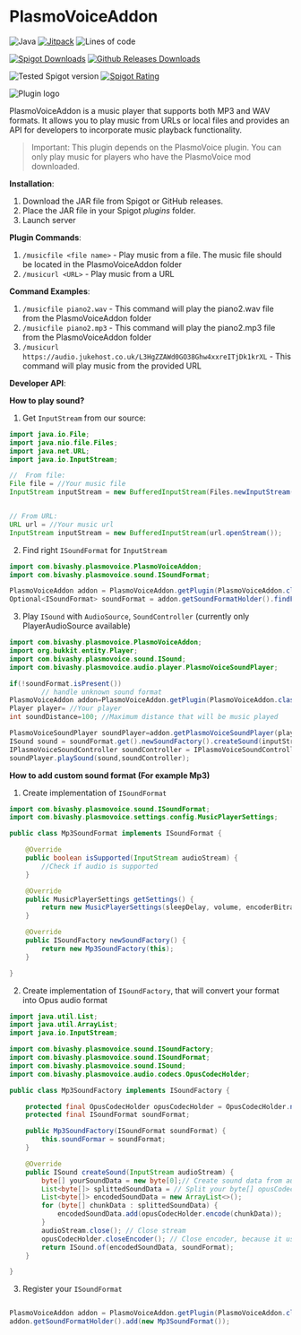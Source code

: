 # PlasmoVoiceAddon

![Java](https://img.shields.io/badge/Java-8%2B-brightgreen)
[![Jitpack](https://jitpack.io/v/U61vashka/PlasmoVoiceAddon.svg)](https://jitpack.io/#U61vashka/PlasmoVoiceAddon) 
![Lines of code](https://img.shields.io/tokei/lines/github/U61vashka/PlasmoVoiceAddon?label=Lines%20of%20code) 

[![Spigot Downloads](https://img.shields.io/spiget/downloads/99253?label=[Spigot]%20Downloads)](https://www.spigotmc.org/resources/plasmovoiceaddon.99253/)
[![Github Releases Downloads](https://img.shields.io/github/downloads/U61vashka/PlasmoVoiceAddon/total?label=[Github]%20Releases%20downloads)](https://github.com/U61vashka/PlasmoVoiceAddon/releases)

![Tested Spigot version](https://img.shields.io/badge/Tested%20on-Spigot%201.16.4-informational)
[![Spigot Rating](https://img.shields.io/spiget/rating/99253?label=[Spigot]%20Rating)](https://www.spigotmc.org/resources/plasmovoiceaddon.99253/) 


![Plugin logo](https://user-images.githubusercontent.com/85439143/150570814-1e3f3e00-7ec7-4972-a888-cfbb32b8ea6f.png)


PlasmoVoiceAddon is a music player that supports both MP3 and WAV formats. It allows you to play music from URLs or local files and provides an API for developers to incorporate music playback functionality.

> Important: This plugin depends on the PlasmoVoice plugin. You can only play music for players who have the PlasmoVoice mod downloaded.

**Installation**:
1. Download the JAR file from Spigot or GitHub releases.
2. Place the JAR file in your Spigot _plugins_ folder.
3. Launch server

**Plugin Commands**:
1. `/musicfile <file name>` - Play music from a file. The music file should be located in the PlasmoVoiceAddon folder
2. `/musicurl <URL>` - Play music from a URL

**Command Examples**:
1. `/musicfile piano2.wav` - This command will play the piano2.wav file from the PlasmoVoiceAddon folder
2. `/musicfile piano2.mp3` - This command will play the piano2.mp3 file from the PlasmoVoiceAddon folder
3. `/musicurl https://audio.jukehost.co.uk/L3HgZZAWd0GO38Ghw4xxreITjDk1krXL` - This command will play music from the provided URL

**Developer API**:
  
**How to play sound?**
1. Get `InputStream` from our source:
```java    
import java.io.File;
import java.nio.file.Files;
import java.net.URL;
import java.io.InputStream;

//  From file:
File file = //Your music file
InputStream inputStream = new BufferedInputStream(Files.newInputStream(file.toPath()));


// From URL:
URL url = //Your music url
InputStream inputStream = new BufferedInputStream(url.openStream());
```
2. Find right `ISoundFormat` for `InputStream`

```java
import com.bivashy.plasmovoice.PlasmoVoiceAddon;
import com.bivashy.plasmovoice.sound.ISoundFormat;

PlasmoVoiceAddon addon = PlasmoVoiceAddon.getPlugin(PlasmoVoiceAddon.class);
Optional<ISoundFormat> soundFormat = addon.getSoundFormatHolder().findFirstByPredicate(sound->sound.isSupported(bufferedInputStream));
```
3. Play `ISound` with `AudioSource`, `SoundController` (currently only PlayerAudioSource available)

```java
import com.bivashy.plasmovoice.PlasmoVoiceAddon;
import org.bukkit.entity.Player;
import com.bivashy.plasmovoice.sound.ISound;
import com.bivashy.plasmovoice.audio.player.PlasmoVoiceSoundPlayer;

if(!soundFormat.isPresent())
        // handle unknown sound format
PlasmoVoiceAddon addon=PlasmoVoiceAddon.getPlugin(PlasmoVoiceAddon.class);
Player player= //Your player
int soundDistance=100; //Maximum distance that will be music played

PlasmoVoiceSoundPlayer soundPlayer=addon.getPlasmoVoiceSoundPlayer(player.getUniqueId());
ISound sound = soundFormat.get().newSoundFactory().createSound(inputStream); // This line will automatically close InputStream, after you cannot use stream!
IPlasmoVoiceSoundController soundController = IPlasmoVoiceSoundController.of(soundFormat.get(),soundDistance));
soundPlayer.playSound(sound,soundController);
```
**How to add custom sound format (For example Mp3)**
1. Create implementation of `ISoundFormat`

```java            
import com.bivashy.plasmovoice.sound.ISoundFormat;
import com.bivashy.plasmovoice.settings.config.MusicPlayerSettings;

public class Mp3SoundFormat implements ISoundFormat {

    @Override
    public boolean isSupported(InputStream audioStream) {
        //Check if audio is supported
    }

    @Override
    public MusicPlayerSettings getSettings() {
        return new MusicPlayerSettings(sleepDelay, volume, encoderBitrate, soundDistance, shouldUseCaching);
    }

    @Override
    public ISoundFactory newSoundFactory() {
        return new Mp3SoundFactory(this);
    }

}
```
2. Create implementation of `ISoundFactory`, that will convert your format into Opus audio format

```java
import java.util.List;
import java.util.ArrayList;
import java.io.InputStream;

import com.bivashy.plasmovoice.sound.ISoundFactory;
import com.bivashy.plasmovoice.sound.ISoundFormat;
import com.bivashy.plasmovoice.sound.ISound;
import com.bivashy.plasmovoice.audio.codecs.OpusCodecHolder;

public class Mp3SoundFactory implements ISoundFactory {

    protected final OpusCodecHolder opusCodecHolder = OpusCodecHolder.newCodecHolder();
    protected final ISoundFormat soundFormat;

    public Mp3SoundFactory(ISoundFormat soundFormat) {
        this.soundFormar = soundFormat;
    }

    @Override
    public ISound createSound(InputStream audioStream) {
        byte[] yourSoundData = new byte[0];// Create sound data from audioStream, for example with library
        List<byte[]> splittedSoundData = // Split your byte[] opusCodecHolder.getFrameSize()
        List<byte[]> encodedSoundData = new ArrayList<>();
        for (byte[] chunkData : splittedSoundData) {
            encodedSoundData.add(opusCodecHolder.encode(chunkData));
        }
        audioStream.close(); // Close stream
        opusCodecHolder.closeEncoder(); // Close encoder, because it uses native library
        return ISound.of(encodedSoundData, soundFormat);
    }

}   
```    
3. Register your `ISoundFormat`

```java   

PlasmoVoiceAddon addon = PlasmoVoiceAddon.getPlugin(PlasmoVoiceAddon.class);
addon.getSoundFormatHolder().add(new Mp3SoundFormat());
```